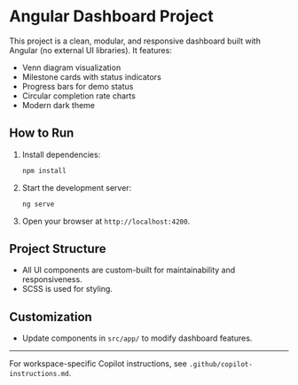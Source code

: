 # Angular Dashboard Project

This project is a clean, modular, and responsive dashboard built with Angular (no external UI libraries). It features:
- Venn diagram visualization
- Milestone cards with status indicators
- Progress bars for demo status
- Circular completion rate charts
- Modern dark theme

## How to Run

1. Install dependencies:
   ```powershell
   npm install
   ```
2. Start the development server:
   ```powershell
   ng serve
   ```
3. Open your browser at `http://localhost:4200`.

## Project Structure
- All UI components are custom-built for maintainability and responsiveness.
- SCSS is used for styling.

## Customization
- Update components in `src/app/` to modify dashboard features.

---
For workspace-specific Copilot instructions, see `.github/copilot-instructions.md`.
